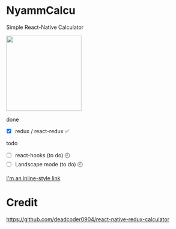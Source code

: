 # NyammCalcu
Simple React-Native Calculator

<img src="https://i.imgur.com/gJvBUXf.jpg" data-canonical-src="https://gyazo.com/eb5c5741b6a9a16c692170a41a49c858.png" width="200" />

done
- [x] redux / react-redux ✅

todo
- [ ] react-hooks (to do)  🕘
- [ ] Landscape mode (to do) 🕘

[I'm an inline-style link](https://www.google.com)

# Credit
https://github.com/deadcoder0904/react-native-redux-calculator
